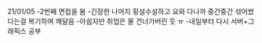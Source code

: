 21/01/05
-2번째 면접을 봄
-긴장한 나머지 횡설수설하고 요와 다나까 중간중간 섞어썼다는걸 복기하며 깨달음
-아쉽지만 취업은 물 건너가버린 듯 ㅠ
-내일부터 다시 서버+그래픽스 공부
